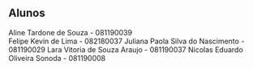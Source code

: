 ## Alunos

Aline Tardone de Souza - 081190039  
Felipe Kevin de Lima - 082180037
Juliana Paola Silva do Nascimento - 081190029
Lara Vitoria de Souza Araujo - 081190037
Nicolas Eduardo Oliveira Sonoda - 081190008 
